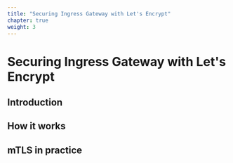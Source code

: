 ```yaml
---
title: "Securing Ingress Gateway with Let's Encrypt"
chapter: true
weight: 3
---
```

# Securing Ingress Gateway with Let's Encrypt

## Introduction


## How it works



## mTLS in practice
